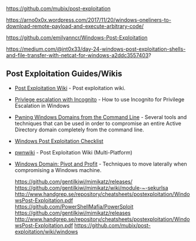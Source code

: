 https://github.com/mubix/post-exploitation

https://arno0x0x.wordpress.com/2017/11/20/windows-oneliners-to-download-remote-payload-and-execute-arbitrary-code/

https://github.com/emilyanncr/Windows-Post-Exploitation

https://medium.com/@int0x33/day-24-windows-post-exploitation-shells-and-file-transfer-with-netcat-for-windows-a2ddc3557403?

## Post Exploitation Guides/Wikis

* [Post Exploitation Wiki](https://github.com/mubix/post-exploitation-wiki) - Post exploitation wiki.
* [Privlege escalation with Incognito](http://hardsec.net/post-exploitation-with-incognito/?lang=enPE%20with%20Incognito%C2%A0PE%20with%20Incognito) - How to use Incognito for Privilege Escalation in Windows
* [Pwning Windows Domains from the Command Line](https://crowdshield.com/blog.php?name=pwning-windows-domains-from-the-command-line) - Several tools and techniques that can be used in order to compromise an entire Active Directory domain completely from the command line.
* [Windows Post Exploitation Checklist](https://github.com/netbiosX/Checklists/blob/master/Windows-Privilege-Escalation.md)
* [pwnwiki](http://pwnwiki.io) - Post Exploitation Wiki (Multi-Platform)
* [Windows Domain: Pivot and Profit](http://www.fuzzysecurity.com/tutorials/25.html) - Techniques to move laterally when compromising a Windows machine.



    https://github.com/gentilkiwi/mimikatz/releases/
    https://github.com/gentilkiwi/mimikatz/wiki/module-~-sekurlsa
    http://www.handgrep.se/repository/cheatsheets/postexploitation/WindowsPost-Exploitation.pdf
    https://github.com/PowerShellMafia/PowerSploit
    https://github.com/gentilkiwi/mimikatz/releases
    http://www.handgrep.se/repository/cheatsheets/postexploitation/WindowsPost-Exploitation.pdf
    https://github.com/mubix/post-exploitation/wiki/windows
